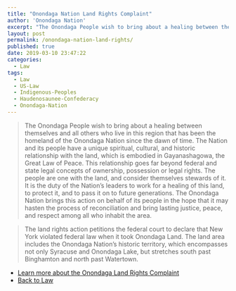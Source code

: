 ```yaml
---
title: "Onondaga Nation Land Rights Complaint"
author: 'Onondaga Nation'
excerpt: "The Onondaga People wish to bring about a healing between themselves and all others who live in this region that has been the homeland of the Onondaga Nation since the dawn of time."
layout: post
permalink: /onondaga-nation-land-rights/
published: true
date: 2019-03-10 23:47:22
categories:
  - Law
tags:
  - Law
  - US-Law
  - Indigenous-Peoples
  - Haudenosaunee-Confederacy
  - Onondaga-Nation
---
```


>The Onondaga People wish to bring about a healing between themselves and all others who live in this region that has been the homeland of the Onondaga Nation since the dawn of time. The Nation and its people have a unique spiritual, cultural, and historic relationship with the land, which is embodied in Gayanashagowa, the Great Law of Peace. This relationship goes far beyond federal and state legal concepts of ownership, possession or legal rights. The people are one with the land, and consider themselves stewards of it. It is the duty of the Nation’s leaders to work for a healing of this land, to protect it, and to pass it on to future generations. The Onondaga Nation brings this action on behalf of its people in the hope that it may hasten the process of reconciliation and bring lasting justice, peace, and respect among all who inhabit the area.

> The land rights action petitions the federal court to declare that New York violated federal law when it took Onondaga Land. The land area includes the Onondaga Nation’s historic territory, which encompasses not only Syracuse and Onondaga Lake, but stretches south past Binghamton and north past Watertown.

- [Learn more about the Onondaga Land Rights Complaint](https://www.onondaganation.org/land-rights/complaint/)
- [Back to Law](/law/)
